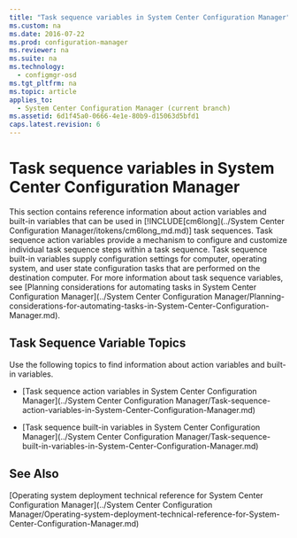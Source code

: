 ```yaml
---
title: "Task sequence variables in System Center Configuration Manager"
ms.custom: na
ms.date: 2016-07-22
ms.prod: configuration-manager
ms.reviewer: na
ms.suite: na
ms.technology: 
  - configmgr-osd
ms.tgt_pltfrm: na
ms.topic: article
applies_to: 
  - System Center Configuration Manager (current branch)
ms.assetid: 6d1f45a0-0666-4e1e-80b9-d15063d5bfd1
caps.latest.revision: 6
---
```

# Task sequence variables in System Center Configuration Manager
This section contains reference information about action variables and built-in variables that can be used in [!INCLUDE[cm6long](../System Center Configuration Manager/itokens/cm6long_md.md)] task sequences. Task sequence action variables provide a mechanism to configure and customize individual task sequence steps within a task sequence. Task sequence built-in variables supply configuration settings for computer, operating system, and user state configuration tasks that are performed on the destination computer. For more information about task sequence variables, see [Planning considerations for automating tasks in System Center Configuration Manager](../System Center Configuration Manager/Planning-considerations-for-automating-tasks-in-System-Center-Configuration-Manager.md).  
  
## Task Sequence Variable Topics  
 Use the following topics to find information about action variables and built-in variables.  
  
-   [Task sequence action variables in System Center Configuration Manager](../System Center Configuration Manager/Task-sequence-action-variables-in-System-Center-Configuration-Manager.md)  
  
-   [Task sequence built-in variables in System Center Configuration Manager](../System Center Configuration Manager/Task-sequence-built-in-variables-in-System-Center-Configuration-Manager.md)  
  
## See Also  
 [Operating system deployment technical reference for System Center Configuration Manager](../System Center Configuration Manager/Operating-system-deployment-technical-reference-for-System-Center-Configuration-Manager.md)
